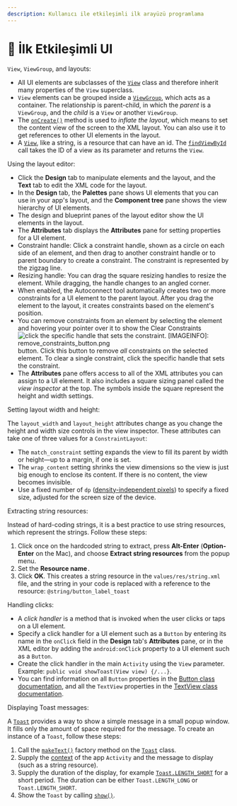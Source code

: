 ```yaml
---
description: Kullanıcı ile etkileşimli ilk arayüzü programlama
---
```


# 👶 İlk Etkileşimli UI

`View`, `ViewGroup`, and layouts:

* All UI elements are subclasses of the [`View`](http://developer.android.com/reference/android/view/View.html) class and therefore inherit many properties of the `View` superclass.
* `View` elements can be grouped inside a [`ViewGroup`](https://developer.android.com/reference/android/view/ViewGroup.html), which acts as a container. The relationship is parent-child, in which the _parent_ is a `ViewGroup`, and the _child_ is a `View` or another `ViewGroup`.
* The [`onCreate()`](https://developer.android.com/reference/android/app/Activity.html#onCreate%28android.os.Bundle%29) method is used to _inflate the layout_, which means to set the content view of the screen to the XML layout. You can also use it to get references to other UI elements in the layout.
* A [`View`](https://developer.android.com/reference/android/view/View.html), like a string, is a resource that can have an id. The [`findViewById`](https://developer.android.com/reference/android/view/View.html) call takes the ID of a view as its parameter and returns the `View`.

Using the layout editor:

* Click the **Design** tab to manipulate elements and the layout, and the **Text** tab to edit the XML code for the layout.
* In the **Design** tab, the **Palettes** pane shows UI elements that you can use in your app's layout, and the **Component tree** pane shows the view hierarchy of UI elements.
* The design and blueprint panes of the layout editor show the UI elements in the layout.
* The **Attributes** tab displays the **Attributes** pane for setting properties for a UI element.
* Constraint handle: Click a constraint handle, shown as a circle on each side of an element, and then drag to another constraint handle or to parent boundary to create a constraint. The constraint is represented by the zigzag line.
* Resizing handle: You can drag the square resizing handles to resize the element. While dragging, the handle changes to an angled corner.
* When enabled, the Autoconnect tool automatically creates two or more constraints for a UI element to the parent layout. After you drag the element to the layout, it creates constraints based on the element's position.
* You can remove constraints from an element by selecting the element and hovering your pointer over it to show the Clear Constraints ![click the specific handle that sets the constraint. \[IMAGEINFO\]: remove\_constraints\_button.png](https://codelabs.developers.google.com/codelabs/android-training-layout-editor-part-a/img/59d14927db41ffe.png) button. Click this button to remove _all_ constraints on the selected element. To clear a single constraint, click the specific handle that sets the constraint.
* The **Attributes** pane offers access to all of the XML attributes you can assign to a UI element. It also includes a square sizing panel called the _view inspector_ at the top. The symbols inside the square represent the height and width settings.

Setting layout width and height:

The `layout_width` and `layout_height` attributes change as you change the height and width size controls in the view inspector. These attributes can take one of three values for a `ConstraintLayout`:

* The `match_constraint` setting expands the view to fill its parent by width or height—up to a margin, if one is set.
* The `wrap_content` setting shrinks the view dimensions so the view is just big enough to enclose its content. If there is no content, the view becomes invisible.
* Use a fixed number of `dp` \([density-independent pixels](https://developer.android.com/training/multiscreen/screendensities.html)\) to specify a fixed size, adjusted for the screen size of the device.

Extracting string resources:

Instead of hard-coding strings, it is a best practice to use string resources, which represent the strings. Follow these steps:

1. Click once on the hardcoded string to extract, press **Alt-Enter** \(**Option-Enter** on the Mac\), and choose **Extract string resources** from the popup menu.
2. Set the **Resource name**`.`
3. Click **OK**. This creates a string resource in the `values/res/string.xml` file, and the string in your code is replaced with a reference to the resource: `@string/button_label_toast`

Handling clicks:

* A _click handler_ is a method that is invoked when the user clicks or taps on a UI element.
* Specify a click handler for a UI element such as a `Button` by entering its name in the `onClick` field in the **Design** tab's **Attributes** pane, or in the XML editor by adding the `android:onClick` property to a UI element such as a `Button`.
* Create the click handler in the main `Activity` using the `View` parameter. Example: `public void showToast(View view) {/...}`.
* You can find information on all `Button` properties in the [Button class documentation](http://developer.android.com/reference/android/widget/Button.html), and all the `TextView` properties in the [TextView class documentation](http://developer.android.com/reference/android/widget/TextView.html).

Displaying Toast messages:

A [`Toast`](https://developer.android.com/reference/android/widget/Toast.html) provides a way to show a simple message in a small popup window. It fills only the amount of space required for the message. To create an instance of a `Toast`, follow these steps:

1. Call the [`makeText()`](https://developer.android.com/reference/android/widget/Toast.html#makeText%28android.content.Context,%20int,%20int%29) factory method on the [`Toast`](https://developer.android.com/reference/android/widget/Toast.html) class.
2. Supply the [context](https://developer.android.com/reference/android/content/Context.html) of the app `Activity` and the message to display \(such as a string resource\).
3. Supply the duration of the display, for example [`Toast.LENGTH_SHORT`](https://developer.android.com/reference/android/widget/Toast.html#LENGTH_SHORT) for a short period. The duration can be either `Toast.LENGTH_LONG` or `Toast.LENGTH_SHORT`.
4. Show the `Toast` by calling [`show()`](https://developer.android.com/reference/android/widget/Toast.html#show%28%29).

